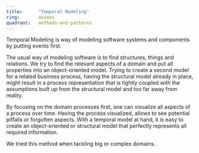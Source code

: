```yaml
---
title:      "Temporal Modeling"
ring:       assess
quadrant:   methods-and-patterns
---
```


Temporal Modeling is way of modeling software systems and components by putting events first.

The usual way of modeling software is to find structures, things and relations.
We try to find the relevant aspects of a domain and put all properties into an object-oriented model.
Trying to create a second model for a related business process, having the structural model already in place,
might result in a process representation that is tightly coupled with the assumptions built up from the structural
model and too far away from reality.

By focusing on the domain processes first, one can visualize all aspects of a process over time.
Having the process visualized, allows to see potential pitfalls or forgotten aspects.
With a temporal model at hand, it is easy to create an object-oriented or structural model that perfectly
represents all required information.

We tried this method when tackling big or complex domains.
